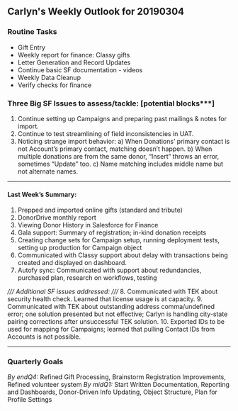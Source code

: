 ## Carlyn's Weekly Outlook for 20190304
### Routine Tasks
* Gift Entry
* Weekly report for finance: Classy gifts
* Letter Generation and Record Updates
* Continue basic SF documentation - videos
* Weekly Data Cleanup
* Verify checks for finance

### Three Big SF Issues to assess/tackle: [potential blocks***]
1. Continue setting up Campaigns and preparing past mailings & notes for import.
2. Continue to test streamlining of field inconsistencies in UAT.
3. Noticing strange import behavior: a) When Donations’ primary contact is not Account’s primary contact, matching doesn’t happen.  b) When multiple donations are from the same donor, “Insert” throws an error, sometimes “Update” too.  c) Name matching includes middle name but not alternate names. 

- - - -
#### Last Week’s Summary:
1. Prepped and imported online gifts (standard and tribute)
2. DonorDrive monthly report
3. Viewing Donor History in Salesforce for Finance
4. Gala support: Summary of registration; in-kind donation receipts
5. Creating change sets for Campaign setup, running deployment tests, setting up production for Campaign object
6. Communicated with Classy support about delay with transactions being created and displayed on dashboard.
7. Autofy sync: Communicated with support about redundancies, purchased plan, research on workflows, testing

*/// Additional SF issues addressed: ///*
8. Communicated with TEK about security health check.  Learned that license usage is at capacity. 
9. Communicated with TEK about outstanding address comma/undefined error; one solution presented but not effective; Carlyn is handling city-state pairing corrections after unsuccessful TEK solution.
10. Exported IDs to be used for mapping for Campaigns; learned that pulling Contact IDs from Accounts is not possible. 


- - - -
### Quarterly Goals
*By endQ4:* Refined Gift Processing, Brainstorm Registration Improvements, Refined volunteer system
*By midQ1:* Start Written Documentation, Reporting and Dashboards, Donor-Driven Info Updating, Object Structure, Plan for Profile Settings
<!--stackedit_data:
eyJoaXN0b3J5IjpbMTE5NzEyMzQyNV19
-->